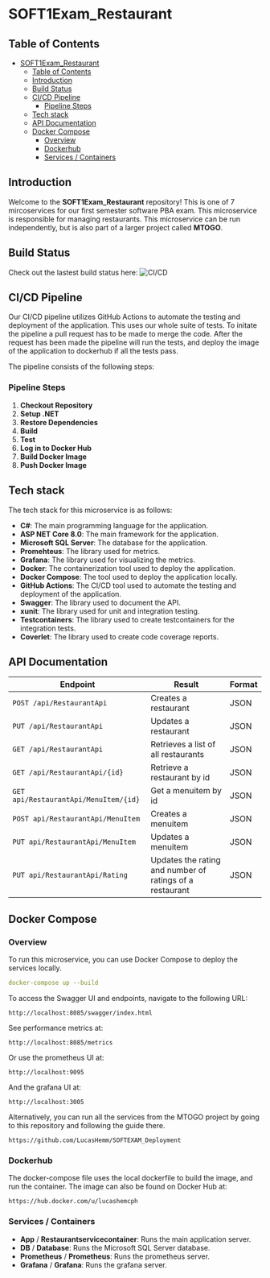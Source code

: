 # SOFT1Exam_Restaurant


## Table of Contents

- [SOFT1Exam\_Restaurant](#soft1exam_restaurant)
  - [Table of Contents](#table-of-contents)
  - [Introduction](#introduction)
  - [Build Status](#build-status)
  - [CI/CD Pipeline](#cicd-pipeline)
    - [Pipeline Steps](#pipeline-steps)
  - [Tech stack](#tech-stack)
  - [API Documentation](#api-documentation)
  - [Docker Compose](#docker-compose)
    - [Overview](#overview)
    - [Dockerhub](#dockerhub)
    - [Services / Containers](#services--containers)

## Introduction

Welcome to the **SOFT1Exam_Restaurant** repository! This is one of 7 mircoservices for our first semester software PBA exam. This microservice is responsible for managing restaurants. This microservice can be run independently, but is also part of a larger project called **MTOGO**. 

## Build Status
Check out the lastest build status here: ![CI/CD](https://github.com/LucasHemm/SOFT1Exam_Restaurant/actions/workflows/dotnet-tests.yml/badge.svg)

## CI/CD Pipeline

Our CI/CD pipeline utilizes GitHub Actions to automate the testing and deployment of the application. This uses our whole suite of tests. To initate the pipeline a pull request has to be made to merge the code. After the request has been made the pipeline will run the tests, and deploy the image of the application to dockerhub if all the tests pass.

The pipeline consists of the following steps:

### Pipeline Steps

1. **Checkout Repository**
2. **Setup .NET**
3. **Restore Dependencies**
4. **Build**
5. **Test**
6. **Log in to Docker Hub**
7. **Build Docker Image**
8. **Push Docker Image** 

## Tech stack
The tech stack for this microservice is as follows:
- **C#**: The main programming language for the application.
- **ASP NET Core 8.0**: The main framework for the application.
- **Microsoft SQL Server**: The database for the application.
- **Promehteus**: The library used for metrics.
- **Grafana**: The library used for visualizing the metrics.
- **Docker**: The containerization tool used to deploy the application.
- **Docker Compose**: The tool used to deploy the application locally.
- **GitHub Actions**: The CI/CD tool used to automate the testing and deployment of the application.
- **Swagger**: The library used to document the API.
- **xunit**: The library used for unit and integration testing.
- **Testcontainers**: The library used to create testcontainers for the integration tests.
- **Coverlet**: The library used to create code coverage reports.

## API Documentation

| **Endpoint**                  | **Result**                                    | **Format**   |
|-------------------------------|-----------------------------------------------|--------------|
| `POST /api/RestaurantApi`          | Creates a restaurant                              | JSON         |
| `PUT /api/RestaurantApi`           | Updates a restaurant                           | JSON         |
| `GET /api/RestaurantApi`           | Retrieves a list of all restaurants                | JSON         |
| `GET /api/RestaurantApi/{id}`      | Retrieve a restaurant by id                        | JSON         |
| `GET api/RestaurantApi/MenuItem/{id}`| Get a menuitem by id               | JSON         |
| `POST api/RestaurantApi/MenuItem`| Creates a menuitem               | JSON         |
| `PUT api/RestaurantApi/MenuItem`| Updates a menuitem               | JSON         |
| `PUT api/RestaurantApi/Rating`| Updates the rating and number of ratings of a restaurant               | JSON         |




## Docker Compose

### Overview

To run this microservice, you can use Docker Compose to deploy the services locally. 

```yaml
docker-compose up --build
```
To access the Swagger UI and endpoints, navigate to the following URL:
```
http://localhost:8085/swagger/index.html
```

See performance metrics at:
```
http://localhost:8085/metrics
```
Or use the prometheus UI at:
```
http://localhost:9095
```
And the grafana UI at:
```
http://localhost:3005
```

Alternatively, you can run all the services from the MTOGO project by going to this repository and following the guide there.
```
https://github.com/LucasHemm/SOFTEXAM_Deployment
```

### Dockerhub
The docker-compose file uses the local dockerfile to build the image, and run the container. The image can also be found on Docker Hub at:
```
https://hub.docker.com/u/lucashemcph
```

### Services / Containers

- **App** / **Restaurantservicecontainer**: Runs the main application server.
- **DB** / **Database**: Runs the Microsoft SQL Server database.
- **Prometheus** / **Prometheus**: Runs the prometheus server.
- **Grafana** / **Grafana**: Runs the grafana server.







